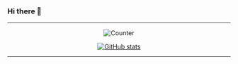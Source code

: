 ### Hi there 👋

---

<div align="center">

![Counter](https://count.getloli.com/get/@f1xc0d3?theme=rule34)

[![GitHub stats](https://github-readme-stats.vercel.app/api?username=f1xc0d3&count_private=true&show_icons=true&theme=dracula&border_radius=10&hide_border=true&hide_title=true)](https://github.com/anuraghazra/github-readme-stats)

---
